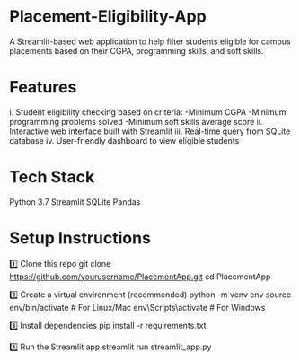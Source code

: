 # Placement-Eligibility-App
A Streamlit-based web application to help filter students eligible for campus placements based on their CGPA, programming skills, and soft skills.

# Features
i. Student eligibility checking based on criteria:
      -Minimum CGPA
      -Minimum programming problems solved
      -Minimum soft skills average score
ii. Interactive web interface built with Streamlit
iii. Real-time query from SQLite database
iv. User-friendly dashboard to view eligible students

# Tech Stack
Python 3.7
Streamlit
SQLite
Pandas

# Setup Instructions
1️⃣ Clone this repo
git clone https://github.com/yourusername/PlacementApp.git
cd PlacementApp

2️⃣ Create a virtual environment (recommended)
python -m venv env
source env/bin/activate   # For Linux/Mac
env\Scripts\activate      # For Windows

3️⃣ Install dependencies
pip install -r requirements.txt

4️⃣ Run the Streamlit app
streamlit run streamlit_app.py
